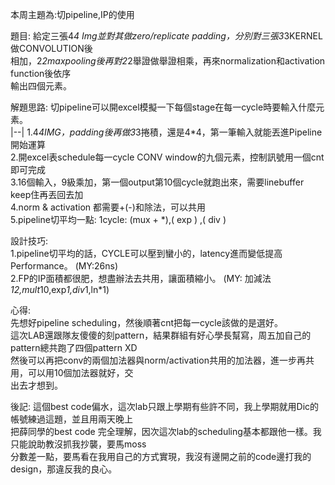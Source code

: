 本周主題為:切pipeline,IP的使用

題目:  給定三張4*4 Img並對其做zero/replicate padding，分別對三張3*3KERNEL做CONVOLUTION後  
相加，2*2maxpooling後再對2*2舉證做舉證相乘，再來normalization和activation function後依序  
輸出四個元素。  

解題思路:  切pipeline可以開excel模擬一下每個stage在每一cycle時要輸入什麼元素。  
|--|
1.4*4IMG，padding後再做3*3捲積，還是4*4，第一筆輸入就能丟進Pipeline開始運算    
2.開excel表schedule每一cycle CONV window的九個元素，控制訊號用一個cnt即可完成  
3.16個輸入，9級乘加，第一個output第10個cycle就跑出來，需要linebuffer keep住再丟回去加  
4.norm & activation 都需要+(-)和除法，可以共用  
5.pipeline切平均一點:  1cycle: (mux + *),(  exp  ) ,( div )   

設計技巧:    
1.pipeline切平均的話，CYCLE可以壓到蠻小的，latency進而變低提高Performance。    (MY:26ns)    
2.FP的IP面積都很肥，想盡辦法去共用，讓面積縮小。   (MY: 加減法*12,mult*10,exp*1,div*1,ln*1)

心得:    
先想好pipeline scheduling，然後順著cnt把每一cycle該做的是選好。  
這次LAB還跟隊友傻傻的刻pattern，結果群組有好心學長幫寫，周五加自己的pattern總共跑了四個pattern XD    
然後可以再把conv的兩個加法器與norm/activation共用的加法器，進一步再共用，可以用10個加法器就好，交    
出去才想到。

後記:  這個best code偏水，這次lab只跟上學期有些許不同，我上學期就用Dic的帳號練過這題，並且用兩天晚上    
把薛同學的best code 完全理解，因次這次lab的scheduling基本都跟他一樣。我只能說助教沒抓我抄襲，要馬moss    
分數差一點，要馬看在我用自己的方式實現，我沒有邊開之前的code邊打我的design，那違反我的良心。
